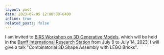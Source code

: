 ```yaml
---
layout: post
date: 2023-07-05 12:00:00-0400
inline: true
related_posts: false
---
```


I am invited to <a href="https://www.birs.ca/events/2023/5-day-workshops/23w5153" target="_blank">BIRS Workshop on 3D Generative Models</a>, which will be held in the <a href="https://www.birs.ca" target="_blank">Banff International Research Station</a> from July 9 to July 14, 2023.  I will give a talk "Combinatorial 3D Shape Assembly with LEGO Bricks".
